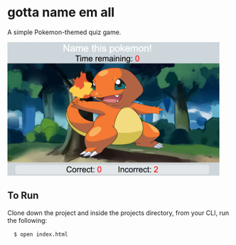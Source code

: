 # gotta name em all

A simple Pokemon-themed quiz game.

<img src="Images/game_screenshot.png" height="300px"/>

## To Run

Clone down the project and inside the projects directory, from your CLI, run the following:

```
  $ open index.html
```
